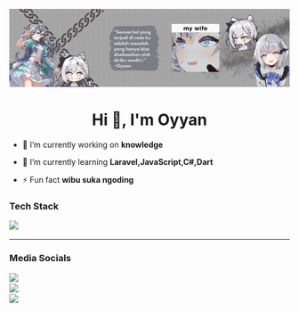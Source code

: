 ![Header](./bannerzeta1.gif)
<h1 align="center">Hi 👋, I'm Oyyan</h1>


- 🔭 I’m currently working on **knowledge**

- 🌱 I’m currently learning **Laravel,JavaScript,C#,Dart**

- ⚡ Fun fact **wibu suka ngoding**


<h3 align="left">Tech Stack</h3>
<p align="left">
  <img src="https://skillicons.dev/icons?i=html,css,js,php,dart,cs,flutter,tailwind,laravel,figma,git,github">
</p>
<hr>
<h3 align="left">Media Socials</h3>
<p align="left">
<a href="https://www.instagram.com/oyyn._/" target="_blank">
<img src="https://img.shields.io/badge/Instagram-807b7a?style=for-the-badge&logo=instagram&logoColor=white">
</a>
  <br>
<a href="https://web.facebook.com/royyweebs.royyweebs/" target="_blank">
<img src="https://img.shields.io/badge/Facebook-807b7a?style=for-the-badge&logo=facebook&logoColor=white">
</a>
  <br>
<a href="https://twitter.com/Oyyany" target="_blank">
<img src="https://img.shields.io/badge/Twitter-807b7a?style=for-the-badge&logo=twitter&logoColor=white">
</a>
</p>
